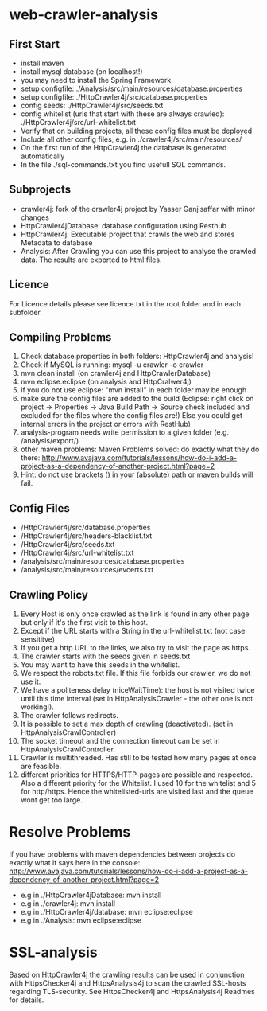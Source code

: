 web-crawler-analysis
====================

## First Start
* install maven
* install mysql database (on localhost!)
* you may need to install the Spring Framework
* setup configfile: ./Analysis/src/main/resources/database.properties
* setup configfile: ./HttpCrawler4j/src/database.properties
* config seeds: ./HttpCrawler4j/src/seeds.txt
* config whitelist (urls that start with these are always crawled): ./HttpCrawler4j/src/url-whitelist.txt
* Verify that on building projects, all these config files must be deployed
* Include all other config files, e.g. in ./crawler4j/src/main/resources/
* On the first run of the HttpCrawler4j the database is generated automatically
* In the file ./sql-commands.txt you find usefull SQL commands.

## Subprojects
* crawler4j: fork of the crawler4j project by Yasser Ganjisaffar with minor changes
* HttpCrawler4jDatabase: database configuration using Resthub
* HttpCrawler4j: Executable project that crawls the web and stores Metadata to database
* Analysis: After Crawling you can use this project to analyse the crawled data. The results are exported to html files.

## Licence
For Licence details please see licence.txt in the root folder and in each subfolder.

## Compiling Problems
1. Check database.properties in both folders: HttpCrawler4j and analysis!
2. Check if MySQL is running:
  mysql -u crawler -o crawler
3. mvn clean install           (on crawler4j and HttpCrawlerDatabase)
4. mvn eclipse:eclipse         (on analysis and HttpCralwer4j)
5. if you do not use eclipse: "mvn install" in each folder may be enough
6. make sure the config files are added to the build
  (Eclipse: right click on project -> Properties -> Java Build Path -> Source
  check included and excluded for the files where the config files are!)
  Else you could get internal errors in the project or errors with RestHub)
7. analysis-program needs write permission to a given folder (e.g. /analysis/export/)
8. other maven problems:
  Maven Problems solved: do exactly what they do there:
  http://www.avajava.com/tutorials/lessons/how-do-i-add-a-project-as-a-dependency-of-another-project.html?page=2
9. Hint: do not use brackets () in your (absolute) path or maven builds will fail.

## Config Files
* /HttpCrawler4j/src/database.properties
* /HttpCrawler4j/src/headers-blacklist.txt
* /HttpCrawler4j/src/seeds.txt
* /HttpCrawler4j/src/url-whitelist.txt
* /analysis/src/main/resources/database.properties
* /analysis/src/main/resources/evcerts.txt


## Crawling Policy
1. Every Host is only once crawled as the link is found in any other page but only if it's the first visit to this host.
2. Except if the URL starts with a String in the url-whitelist.txt (not case sensititve)
3. If you get a http URL to the links, we also try to visit the page as https.
4. The crawler starts with the seeds given in seeds.txt
5. You may want to have this seeds in the whitelist.
6. We respect the robots.txt file. If this file forbids our crawler, we do not use it.
7. We have a politeness delay (niceWaitTime): the host is not visited twice until this time interval (set in HttpAnalysisCrawler - the other one is not working!).
8. The crawler follows redirects.
9. It is possible to set a max depth of crawling (deactivated). (set in HttpAnalysisCrawlController)
10. The socket timeout and the connection timeout can be set in HttpAnalysisCrawlController.
11. Crawler is multithreaded. Has still to be tested how many pages at once are feasible.
12. different priorities for HTTPS/HTTP-pages are possible and respected. Also a different priority for the Whitelist.
  I used 10 for the whitelist and 5 for http/https. Hence the whitelisted-urls are visited last and the queue wont get too large.

# Resolve Problems
If you have problems with maven dependencies between projects do exactly what it says here in the console:
http://www.avajava.com/tutorials/lessons/how-do-i-add-a-project-as-a-dependency-of-another-project.html?page=2

* e.g in ./HttpCrawler4jDatabase: mvn install
* e.g in ./crawler4j: mvn install
* e.g in ./HttpCrawler4j/database: mvn eclipse:eclipse
* e.g in ./Analysis: mvn eclipse:eclipse



SSL-analysis
============
Based on HttpCrawler4j the crawling results can be used in conjunction with HttpsChecker4j and HttpsAnalysis4j to scan the crawled SSL-hosts regarding TLS-security. 
See HttpsChecker4j and HttpsAnalysis4j Readmes for details.
